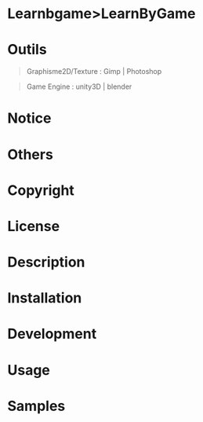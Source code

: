 # Learnbgame>LearnByGame
# Outils
>Graphisme2D/Texture : Gimp | Photoshop

>Game Engine : unity3D | blender

# Notice

# Others

# Copyright

# License

# Description

# Installation

# Development

# Usage

# Samples
